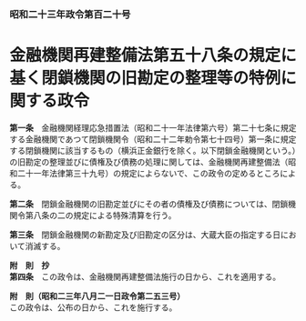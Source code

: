 ### 昭和二十三年政令第百二十号  
# 金融機関再建整備法第五十八条の規定に基く閉鎖機関の旧勘定の整理等の特例に関する政令  
  
**第一条**　金融機関経理応急措置法（昭和二十一年法律第六号）第二十七条に規定する金融機関であつて閉鎖機関令（昭和二十二年勅令第七十四号）第一条に規定する閉鎖機関に該当するもの（横浜正金銀行を除く。以下閉鎖金融機関という。）の旧勘定の整理並びに債権及び債務の処理に関しては、金融機関再建整備法（昭和二十一年法律第三十九号）の規定によらないで、この政令の定めるところによる。  
  
**第二条**　閉鎖金融機関の旧勘定並びにその者の債権及び債務については、閉鎖機関令第八条の二の規定による特殊清算を行う。  
  
**第三条**　閉鎖金融機関の新勘定及び旧勘定の区分は、大蔵大臣の指定する日において消滅する。  
  
**附　則　抄**  
**第四条**　この政令は、金融機関再建整備法施行の日から、これを適用する。  
  
**附　則（昭和二三年八月二一日政令第二五三号）**  
この政令は、公布の日から、これを施行する。  
  
